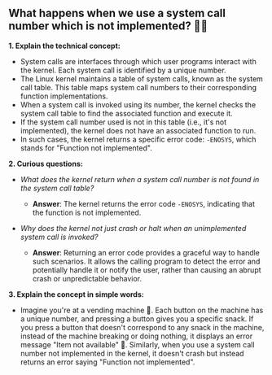 **What happens when we use a system call number which is not implemented?** 🚫📞
---

**1. Explain the technical concept:**
- System calls are interfaces through which user programs interact with the kernel. Each system call is identified by a unique number.
- The Linux kernel maintains a table of system calls, known as the system call table. This table maps system call numbers to their corresponding function implementations.
- When a system call is invoked using its number, the kernel checks the system call table to find the associated function and execute it.
- If the system call number used is not in this table (i.e., it's not implemented), the kernel does not have an associated function to run.
- In such cases, the kernel returns a specific error code: `-ENOSYS`, which stands for "Function not implemented".

**2. Curious questions:**
- *What does the kernel return when a system call number is not found in the system call table?*
  - **Answer**: The kernel returns the error code `-ENOSYS`, indicating that the function is not implemented.

- *Why does the kernel not just crash or halt when an unimplemented system call is invoked?*
  - **Answer**: Returning an error code provides a graceful way to handle such scenarios. It allows the calling program to detect the error and potentially handle it or notify the user, rather than causing an abrupt crash or unpredictable behavior.

**3. Explain the concept in simple words:**
- Imagine you're at a vending machine 🥫. Each button on the machine has a unique number, and pressing a button gives you a specific snack. If you press a button that doesn't correspond to any snack in the machine, instead of the machine breaking or doing nothing, it displays an error message "Item not available" 🚫. Similarly, when you use a system call number not implemented in the kernel, it doesn't crash but instead returns an error saying "Function not implemented".